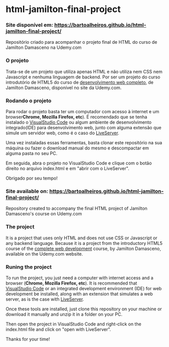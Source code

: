 # html-jamilton-final-project

### Site disponível em: https://bartoalheiros.github.io/html-jamilton-final-project/

Repositório criado para acompanhar o projeto final de HTML do curso de Jamilton Damasceno na Udemy.com
### O projeto
Trata-se de um projeto que utiliza apenas HTML e não utiliza nem CSS nem Javascript e nenhuma linguagem de backend. Por ser um projeto do curso introdutório de HTML5 do curso de [desenvolvimento web completo](https://www.udemy.com/course/web-completo), de Jamilton Damasceno, disponível no site da Udemy.com.

### Rodando o projeto
Para rodar o projeto basta ter um computador com acesso à internet e um browser**Chrome, Mozilla Firefox, etc**). É recomendado que se tenha instalado o [VisualStudio Code](https://code.visualstudio.com/) ou algum ambiente de desenvolvimento integrado(IDE) para desenvolvimento web, junto com alguma extensão que simule um servidor web, como é o caso do [LiveServer](https://marketplace.visualstudio.com/items?itemName=ritwickdey.LiveServer).

Uma vez instaladas essas ferramentas, basta clonar este repositório na sua máquina ou fazer o download manual do mesmo e descompactar em alguma pasta no seu PC.

Em seguida, abra o projeto no VisualStudio Code e clique com o botão direito no arquivo index.html e em "abrir com o LiveServer".

Obrigado por seu tempo!

### Site available on: https://bartoalheiros.github.io/html-jamilton-final-project/

Repository created to accompany the final HTML project of Jamilton Damasceno's course on Udemy.com

### The project
It is a project that uses only HTML and does not use CSS or Javascript or any backend language. Because it is a project from the introductory HTML5 course of the [complete web development](https://www.udemy.com/course/web-completo) course, by Jamilton Damasceno, available on the Udemy.com website.

### Runing the project
To run the project, you just need a computer with internet access and a browser (**Chrome, Mozilla Firefox, etc**). It is recommended that [VisualStudio Code](https://code.visualstudio.com/) or an integrated development environment (IDE) for web development be installed, along with an extension that simulates a web server, as is the case with [LiveServer](https://marketplace.visualstudio.com/items?itemName=ritwickdey.LiveServer).

Once these tools are installed, just clone this repository on your machine or download it manually and unzip it in a folder on your PC.

Then open the project in VisualStudio Code and right-click on the index.html file and click on "open with LiveServer".

Thanks for your time!
